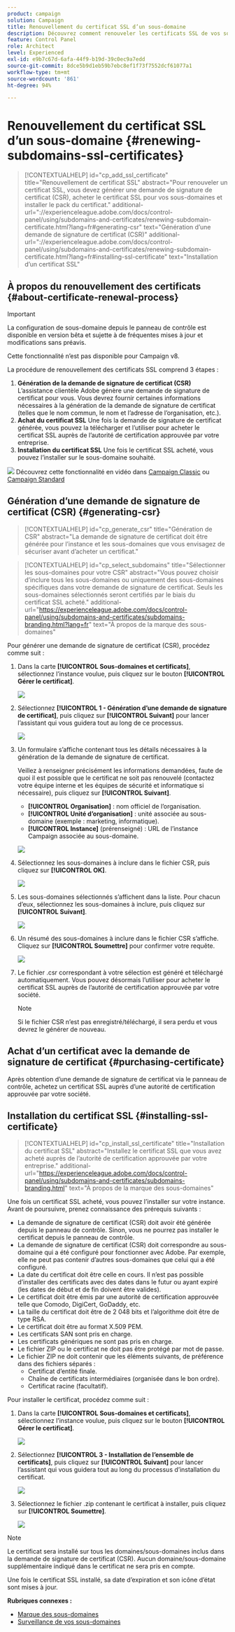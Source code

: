 ```yaml
---
product: campaign
solution: Campaign
title: Renouvellement du certificat SSL d’un sous-domaine
description: Découvrez comment renouveler les certificats SSL de vos sous-domaines
feature: Control Panel
role: Architect
level: Experienced
exl-id: e9b7c67d-6afa-44f9-b19d-39c0ec9a7edd
source-git-commit: 8dce5b9d1eb59b7ebc8ef1f73f7552dcf61077a1
workflow-type: tm+mt
source-wordcount: '861'
ht-degree: 94%

---
```


# Renouvellement du certificat SSL d’un sous-domaine {#renewing-subdomains-ssl-certificates}

>[!CONTEXTUALHELP]
>id="cp_add_ssl_certificate"
>title="Renouvellement de certificat SSL"
>abstract="Pour renouveler un certificat SSL, vous devez générer une demande de signature de certificat (CSR), acheter le certificat SSL pour vos sous-domaines et installer le pack du certificat."
>additional-url="://experienceleague.adobe.com/docs/control-panel/using/subdomains-and-certificates/renewing-subdomain-certificate.html?lang=fr#generating-csr" text="Génération d’une demande de signature de certificat (CSR)"
>additional-url="://experienceleague.adobe.com/docs/control-panel/using/subdomains-and-certificates/renewing-subdomain-certificate.html?lang=fr#installing-ssl-certificate" text="Installation d’un certificat SSL"

## À propos du renouvellement des certificats {#about-certificate-renewal-process}

>[!IMPORTANT]
>
>La configuration de sous-domaine depuis le panneau de contrôle est disponible en version bêta et sujette à de fréquentes mises à jour et modifications sans préavis.
>
>Cette fonctionnalité n’est pas disponible pour Campaign v8.

La procédure de renouvellement des certificats SSL comprend 3 étapes :

1. **Génération de la demande de signature de certificat (CSR)**
L’assistance clientèle Adobe génère une demande de signature de certificat pour vous. Vous devrez fournir certaines informations nécessaires à la génération de la demande de signature de certificat (telles que le nom commun, le nom et l’adresse de l’organisation, etc.).
1. **Achat du certificat SSL**
Une fois la demande de signature de certificat générée, vous pouvez la télécharger et l’utiliser pour acheter le certificat SSL auprès de l’autorité de certification approuvée par votre entreprise.
1. **Installation du certificat SSL**
Une fois le certificat SSL acheté, vous pouvez l’installer sur le sous-domaine souhaité.

![](assets/do-not-localize/how-to-video.png) Découvrez cette fonctionnalité en vidéo dans [Campaign Classic](https://experienceleague.adobe.com/docs/campaign-classic-learn/control-panel/subdomains-and-certificates/adding-ssl-certificates.html#subdomains-and-certificates) ou [Campaign Standard](https://experienceleague.adobe.com/docs/campaign-standard-learn/control-panel/subdomains-and-certificates/adding-ssl-certificates.html#adding-ssl-certificates)

## Génération d’une demande de signature de certificat (CSR) {#generating-csr}

>[!CONTEXTUALHELP]
>id="cp_generate_csr"
>title="Génération de CSR"
>abstract="La demande de signature de certificat doit être générée pour l’instance et les sous-domaines que vous envisagez de sécuriser avant d’acheter un certificat."

>[!CONTEXTUALHELP]
>id="cp_select_subdomains"
>title="Sélectionner les sous-domaines pour votre CSR"
>abstract="Vous pouvez choisir d’inclure tous les sous-domaines ou uniquement des sous-domaines spécifiques dans votre demande de signature de certificat. Seuls les sous-domaines sélectionnés seront certifiés par le biais du certificat SSL acheté."
>additional-url="https://experienceleague.adobe.com/docs/control-panel/using/subdomains-and-certificates/subdomains-branding.html?lang=fr" text="À propos de la marque des sous-domaines"

Pour générer une demande de signature de certificat (CSR), procédez comme suit :

1. Dans la carte **[!UICONTROL Sous-domaines et certificats]**, sélectionnez l’instance voulue, puis cliquez sur le bouton **[!UICONTROL Gérer le certificat]**.

   ![](assets/renewal1.png)

1. Sélectionnez **[!UICONTROL 1 - Génération d’une demande de signature de certificat]**, puis cliquez sur **[!UICONTROL Suivant]** pour lancer l’assistant qui vous guidera tout au long de ce processus.

   ![](assets/renewal2.png)

1. Un formulaire s’affiche contenant tous les détails nécessaires à la génération de la demande de signature de certificat.

   Veillez à renseigner précisément les informations demandées, faute de quoi il est possible que le certificat ne soit pas renouvelé (contactez votre équipe interne et les équipes de sécurité et informatique si nécessaire), puis cliquez sur **[!UICONTROL Suivant]**.

   * **[!UICONTROL Organisation]** : nom officiel de l’organisation.
   * **[!UICONTROL Unité d’organisation]** : unité associée au sous-domaine (exemple : marketing, informatique).
   * **[!UICONTROL Instance]** (prérenseigné) : URL de l’instance Campaign associée au sous-domaine.

   ![](assets/renewal3.png)

1. Sélectionnez les sous-domaines à inclure dans le fichier CSR, puis cliquez sur **[!UICONTROL OK]**.

   ![](assets/renewal4.png)

1. Les sous-domaines sélectionnés s’affichent dans la liste. Pour chacun d’eux, sélectionnez les sous-domaines à inclure, puis cliquez sur **[!UICONTROL Suivant]**.

   ![](assets/renewal5.png)

1. Un résumé des sous-domaines à inclure dans le fichier CSR s’affiche. Cliquez sur **[!UICONTROL Soumettre]** pour confirmer votre requête.

   ![](assets/renewal6.png)

1. Le fichier .csr correspondant à votre sélection est généré et téléchargé automatiquement. Vous pouvez désormais l’utiliser pour acheter le certificat SSL auprès de l’autorité de certification approuvée par votre société.

   >[!NOTE]
   >
   >Si le fichier CSR n’est pas enregistré/téléchargé, il sera perdu et vous devrez le générer de nouveau.

## Achat d’un certificat avec la demande de signature de certificat {#purchasing-certificate}

Après obtention d’une demande de signature de certificat via le panneau de contrôle, achetez un certificat SSL auprès d’une autorité de certification approuvée par votre société.

## Installation du certificat SSL {#installing-ssl-certificate}

>[!CONTEXTUALHELP]
>id="cp_install_ssl_certificate"
>title="Installation du certificat SSL"
>abstract="Installez le certificat SSL que vous avez acheté auprès de l’autorité de certification approuvée par votre entreprise."
>additional-url="https://experienceleague.adobe.com/docs/control-panel/using/subdomains-and-certificates/subdomains-branding.html" text="À propos de la marque des sous-domaines"

Une fois un certificat SSL acheté, vous pouvez l’installer sur votre instance. Avant de poursuivre, prenez connaissance des prérequis suivants :

* La demande de signature de certificat (CSR) doit avoir été générée depuis le panneau de contrôle. Sinon, vous ne pourrez pas installer le certificat depuis le panneau de contrôle.
* La demande de signature de certificat (CSR) doit correspondre au sous-domaine qui a été configuré pour fonctionner avec Adobe. Par exemple, elle ne peut pas contenir d’autres sous-domaines que celui qui a été configuré.
* La date du certificat doit être celle en cours. Il n’est pas possible d’installer des certificats avec des dates dans le futur ou ayant expiré (les dates de début et de fin doivent être valides).
* Le certificat doit être émis par une autorité de certification approuvée telle que Comodo, DigiCert, GoDaddy, etc.
* La taille du certificat doit être de 2 048 bits et l’algorithme doit être de type RSA.
* Le certificat doit être au format X.509 PEM.
* Les certificats SAN sont pris en charge.
* Les certificats génériques ne sont pas pris en charge.
* Le fichier ZIP ou le certificat ne doit pas être protégé par mot de passe.
* Le fichier ZIP ne doit contenir que les éléments suivants, de préférence dans des fichiers séparés :
   * Certificat d’entité finale.
   * Chaîne de certificats intermédiaires (organisée dans le bon ordre).
   * Certificat racine (facultatif).

Pour installer le certificat, procédez comme suit :

1. Dans la carte **[!UICONTROL Sous-domaines et certificats]**, sélectionnez l’instance voulue, puis cliquez sur le bouton **[!UICONTROL Gérer le certificat]**.

   ![](assets/renewal1.png)

1. Sélectionnez **[!UICONTROL 3 - Installation de l’ensemble de certificats]**, puis cliquez sur **[!UICONTROL Suivant]** pour lancer l’assistant qui vous guidera tout au long du processus d’installation du certificat.

   ![](assets/install1.png)

1. Sélectionnez le fichier .zip contenant le certificat à installer, puis cliquez sur **[!UICONTROL Soumettre]**.

   ![](assets/install2.png)

>[!NOTE]
>
>Le certificat sera installé sur tous les domaines/sous-domaines inclus dans la demande de signature de certificat (CSR). Aucun domaine/sous-domaine supplémentaire indiqué dans le certificat ne sera pris en compte.

Une fois le certificat SSL installé, sa date d’expiration et son icône d’état sont mises à jour.

**Rubriques connexes :**

* [Marque des sous-domaines](../../subdomains-certificates/using/subdomains-branding.md)
* [Surveillance de vos sous-domaines](../../subdomains-certificates/using/monitoring-subdomains.md)
